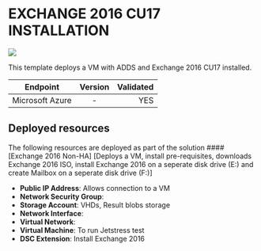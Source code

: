 # EXCHANGE 2016 CU17 INSTALLATION

<a href="https://portal.azure.com/#create/Microsoft.Template/uri/https%3A%2F%2Fraw.githubusercontent.com%2Fsredlin%2FExchange2016Azure%2Fmaster%2Fazuredeploy.json" target="_blank">
    <img src="http://azuredeploy.net/deploybutton.png"/>
</a>


This template deploys a VM with ADDS and Exchange 2016 CU17 installed.



| Endpoint        | Version           | Validated  |
| ------------- |:-------------:| -----:|
| Microsoft Azure      | - | YES |


## Deployed resources

The following resources are deployed as part of the solution
####[Exchange 2016 Non-HA]
[Deploys a VM, install pre-requisites, downloads Exchange 2016 ISO, install Exchange 2016 on a seperate disk drive (E:) and create Mailbox on a seperate disk drive (F:)]
+ **Public IP Address**: Allows connection to a VM
+ **Network Security Group**: 
+ **Storage Account**: VHDs, Result blobs storage
+ **Network Interface**: 
+ **Virtual Network**: 
+ **Virtual Machine**: To run Jetstress test
+ **DSC Extension**: Install Exchange 2016



